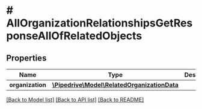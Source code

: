 # # AllOrganizationRelationshipsGetResponseAllOfRelatedObjects

## Properties

Name | Type | Description | Notes
------------ | ------------- | ------------- | -------------
**organization** | [**\Pipedrive\Model\RelatedOrganizationData**](RelatedOrganizationData.md) |  | [optional]

[[Back to Model list]](../../README.md#models) [[Back to API list]](../../README.md#endpoints) [[Back to README]](../../README.md)
